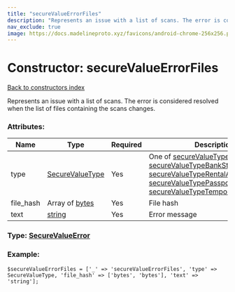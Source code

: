 ```yaml
---
title: "secureValueErrorFiles"
description: "Represents an issue with a list of scans. The error is considered resolved when the list of files containing the scans changes."
nav_exclude: true
image: https://docs.madelineproto.xyz/favicons/android-chrome-256x256.png
---
```

# Constructor: secureValueErrorFiles  
[Back to constructors index](/API_docs/constructors/index.html)



Represents an issue with a list of scans. The error is considered resolved when the list of files containing the scans changes.

### Attributes:

| Name     |    Type       | Required | Description |
|----------|---------------|----------|-------------|
|type|[SecureValueType](/API_docs/types/SecureValueType.html) | Yes|One of [secureValueTypeUtilityBill](../constructors/secureValueTypeUtilityBill.html), [secureValueTypeBankStatement](../constructors/secureValueTypeBankStatement.html), [secureValueTypeRentalAgreement](../constructors/secureValueTypeRentalAgreement.html), [secureValueTypePassportRegistration](../constructors/secureValueTypePassportRegistration.html), [secureValueTypeTemporaryRegistration](../constructors/secureValueTypeTemporaryRegistration.html)|
|file\_hash|Array of [bytes](/API_docs/types/bytes.html) | Yes|File hash|
|text|[string](/API_docs/types/string.html) | Yes|Error message|



### Type: [SecureValueError](/API_docs/types/SecureValueError.html)


### Example:

```
$secureValueErrorFiles = ['_' => 'secureValueErrorFiles', 'type' => SecureValueType, 'file_hash' => ['bytes', 'bytes'], 'text' => 'string'];
```  
